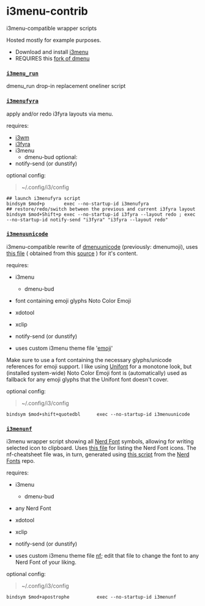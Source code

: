# i3menu-contrib
i3menu-compatible wrapper scripts

Hosted mostly for example purposes.

- Download and install [i3menu](https://github.com/budlabs/i3menu)
- REQUIRES this [fork of dmenu](https://github.com/budRich/dmenu)


### [`i3menu_run`](https://github.com/1ntronaut/i3menu-contrib/blob/main/i3menu_run)
dmenu_run drop-in replacement oneliner script

### [`i3menufyra`](https://github.com/1ntronaut/i3menu-contrib/blob/main/i3menufyra)
apply and/or redo i3fyra layouts via menu.

requires:
- [i3wm](https://www.i3wm.org)
- [i3fyra](https://github.com/budlabs/i3ass/wiki/i3fyra)
- i3menu
  - dmenu-bud
optional:
- notify-send (or dunstify)

optional config:
> ~/.config/i3/config
```
## launch i3menufyra script
bindsym $mod+p       exec --no-startup-id i3menufyra
## restore/redo/switch between the previous and current i3fyra layout
bindsym $mod+Shift+p exec --no-startup-id i3fyra --layout redo ; exec --no-startup-id notify-send "i3fyra" "i3fyra --layout redo" 
```

### [`i3menuunicode`](https://github.com/1ntronaut/i3menu-contrib/blob/main/i3menuunicode)
i3menu-compatible rewrite of [dmenuunicode](https://gitlab.com/LukeSmithxyz/voidrice/blob/master/.local/bin/dmenuunicode) (previously: dmenumoji), uses [this file](https://github.com/1ntronaut/i3menu-contrib/blob/main/.local/share/emoji) ( obtained from this [source](https://gitlab.com/LukeSmithxyz/voidrice/-/raw/master/.local/share/larbs/chars/emoji) ) for it's content.

requires:
- i3menu
  - dmenu-bud
- font containing emoji glyphs Noto Color Emoji
- xdotool
- xclip
- notify-send (or dunstify)

- uses custom i3menu theme file '[emoji](https://github.com/1ntronaut/i3menu-contrib/blob/main/.config/i3menu/emoji)'

Make sure to use a font containing the necessary glyphs/unicode references for emoji support. I like using [Unifont](https://unifoundry.com/unifont/) for a monotone look, but (installed system-wide) Noto Color Emoji font is (automatically) used as fallback for any emoji glyphs that the Unifont font doesn't cover.

optional config:
> ~/.config/i3/config
```
bindsym $mod+shift+quotedbl      exec --no-startup-id i3menuunicode
```

### [`i3menunf`](https://github.com/1ntronaut/i3menu-contrib/blob/main/i3menunf)

i3menu wrapper script showing all [Nerd Font](https://www.nerdfonts.com/) symbols, allowing for writing selected icon to clipboard. Uses [this file](https://raw.githubusercontent.com/1ntronaut/i3menu-contrib/refs/heads/main/nf-cheatsheet) for listing the Nerd Font icons. The nf-cheatsheet file was, in turn, generated using [this script](https://github.com/ryanoasis/nerd-fonts/blob/master/bin/scripts/lib/i_all.sh) from the [Nerd Fonts](https://github.com/ryanoasis/nerd-fonts) repo.

requires:
- i3menu
  - dmenu-bud
- any Nerd Font
- xdotool
- xclip
- notify-send (or dunstify)

- uses custom i3menu theme file [nf](https://github.com/1ntronaut/i3menu-contrib/blob/main/.config/i3menu/nf); edit that file to change the font to any Nerd Font of your liking.

optional config:
> ~/.config/i3/config
```
bindsym $mod+apostrophe          exec --no-startup-id i3menunf
```
